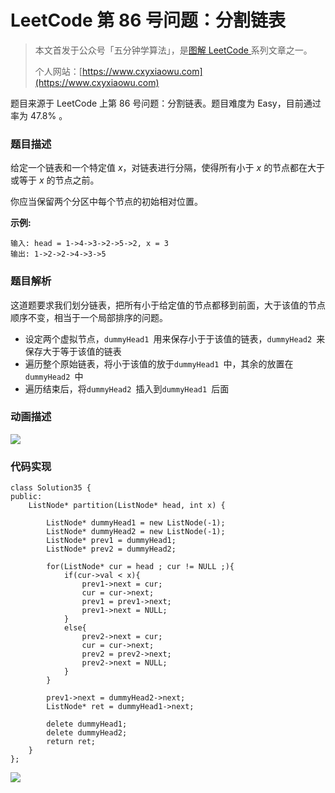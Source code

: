 # LeetCode 第 86 号问题：分割链表

> 本文首发于公众号「五分钟学算法」，是[图解 LeetCode ](<https://github.com/MisterBooo/LeetCodeAnimation>)系列文章之一。
>
> 个人网站：[https://www.cxyxiaowu.com](https://www.cxyxiaowu.com)

题目来源于 LeetCode 上第 86 号问题：分割链表。题目难度为 Easy，目前通过率为 47.8% 。

### 题目描述

给定一个链表和一个特定值 *x*，对链表进行分隔，使得所有小于 *x* 的节点都在大于或等于 *x* 的节点之前。

你应当保留两个分区中每个节点的初始相对位置。

**示例:**

```
输入: head = 1->4->3->2->5->2, x = 3
输出: 1->2->2->4->3->5
```

### 题目解析

这道题要求我们划分链表，把所有小于给定值的节点都移到前面，大于该值的节点顺序不变，相当于一个局部排序的问题。

- 设定两个虚拟节点，`dummyHead1 `用来保存小于于该值的链表，`dummyHead2 `来保存大于等于该值的链表
- 遍历整个原始链表，将小于该值的放于`dummyHead1 `中，其余的放置在`dummyHead2 `中
- 遍历结束后，将`dummyHead2 `插入到`dummyHead1 `后面

### 动画描述

![](https://blog-1257126549.cos.ap-guangzhou.myqcloud.com/blog/t96zg.gif)

### 代码实现

```
class Solution35 {
public:
    ListNode* partition(ListNode* head, int x) {

        ListNode* dummyHead1 = new ListNode(-1);
        ListNode* dummyHead2 = new ListNode(-1);
        ListNode* prev1 = dummyHead1;
        ListNode* prev2 = dummyHead2;

        for(ListNode* cur = head ; cur != NULL ;){
            if(cur->val < x){
                prev1->next = cur;
                cur = cur->next;
                prev1 = prev1->next;
                prev1->next = NULL;
            }
            else{
                prev2->next = cur;
                cur = cur->next;
                prev2 = prev2->next;
                prev2->next = NULL;
            }
        }

        prev1->next = dummyHead2->next;
        ListNode* ret = dummyHead1->next;

        delete dummyHead1;
        delete dummyHead2;
        return ret;
    }
};
```





![](https://blog-1257126549.cos.ap-guangzhou.myqcloud.com/blog/5a3tl.png)